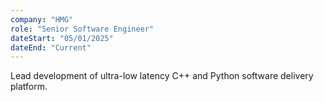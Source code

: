 ```yaml
---
company: "HMG"
role: "Senior Software Engineer"
dateStart: "05/01/2025"
dateEnd: "Current"
---
```


Lead development of ultra-low latency C++ and Python software delivery platform.
